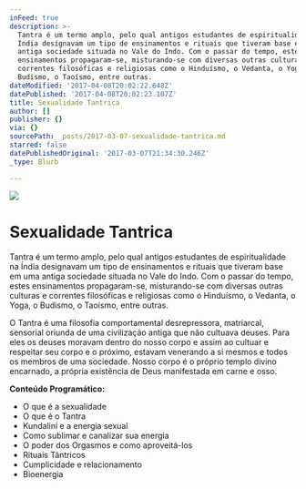 ```yaml
---
inFeed: true
description: >-
  Tantra é um termo amplo, pelo qual antigos estudantes de espiritualidade na
  Índia designavam um tipo de ensinamentos e rituais que tiveram base em uma
  antiga sociedade situada no Vale do Indo. Com o passar do tempo, estes
  ensinamentos propagaram-se, misturando-se com diversas outras culturas e
  correntes filosóficas e religiosas como o Hinduísmo, o Vedanta, o Yoga, o
  Budismo, o Taoísmo, entre outras.
dateModified: '2017-04-08T20:02:22.648Z'
datePublished: '2017-04-08T20:02:23.107Z'
title: Sexualidade Tantrica
author: []
publisher: {}
via: {}
sourcePath: _posts/2017-03-07-sexualidade-tantrica.md
starred: false
datePublishedOriginal: '2017-03-07T21:34:30.246Z'
_type: Blurb

---
```

![](https://the-grid-user-content.s3-us-west-2.amazonaws.com/87b58617-d796-4939-848d-7da4e6adb2e1.jpg)

# Sexualidade Tantrica

Tantra é um termo amplo, pelo qual antigos estudantes de espiritualidade na Índia designavam um tipo de ensinamentos e rituais que tiveram base em uma antiga sociedade situada no Vale do Indo. Com o passar do tempo, estes ensinamentos propagaram-se, misturando-se com diversas outras culturas e correntes filosóficas e religiosas como o Hinduísmo, o Vedanta, o Yoga, o Budismo, o Taoísmo, entre outras.

O Tantra é uma filosofia comportamental desrepressora, matriarcal, sensorial oriunda de uma civilização antiga que não cultuava deuses. Para eles os deuses moravam dentro do nosso corpo e assim ao cultuar e respeitar seu corpo e o próximo, estavam venerando a si mesmos e todos os membros de uma sociedade. Nosso corpo é o próprio templo divino encarnado, a própria existência de Deus manifestada em carne e osso.

**Conteúdo Programático:**

* O que é a sexualidade
* O que é o Tantra
* Kundaliní e a energia sexual
* Como sublimar e canalizar sua energia
* O poder dos Orgasmos e como aproveitá-los
* Rituais Tântricos
* Cumplicidade e relacionamento
* Bioenergia